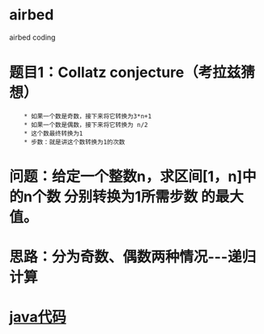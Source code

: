 # airbed
airbed coding

# 题目1：Collatz conjecture（考拉兹猜想）
        * 如果一个数是奇数，接下来将它转换为3*n+1
        * 如果一个数是偶数，接下来将它转换为 n/2
        * 这个数最终转换为1
        * 步数：就是讲这个数转换为1的次数
# 问题：给定一个整数n，求区间[1，n]中的n个数 分别转换为1所需步数 的最大值。
# 思路：分为奇数、偶数两种情况---递归计算
# [java代码](https://github.com/YaJee/airbed/blob/master/src/main/java/collatz_conjecture/CollatzConjecture.java)
